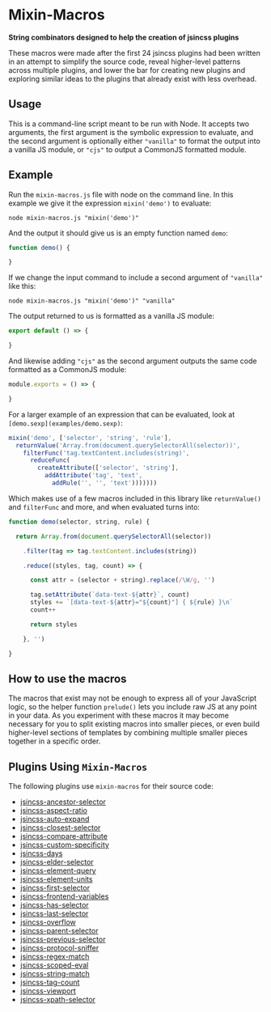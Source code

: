 # Mixin-Macros

**String combinators designed to help the creation of jsincss plugins**

These macros were made after the first 24 jsincss plugins had been written in an attempt to simplify the source code, reveal higher-level patterns across multiple plugins, and lower the bar for creating new plugins and exploring similar ideas to the plugins that already exist with less overhead.

## Usage

This is a command-line script meant to be run with Node. It accepts two arguments, the first argument is the symbolic expression to evaluate, and the second argument is optionally either `"vanilla"` to format the output into a vanilla JS module, or `"cjs"` to output a CommonJS formatted module.

## Example

Run the `mixin-macros.js` file with node on the command line. In this example we give it the expression `mixin('demo')` to evaluate:

```
node mixin-macros.js "mixin('demo')"
```

And the output it should give us is an empty function named `demo`:

```js
function demo() {

}
```

If we change the input command to include a second argument of `"vanilla"` like this:

```
node mixin-macros.js "mixin('demo')" "vanilla"
```

The output returned to us is formatted as a vanilla JS module:

```js
export default () => {

}
```

And likewise adding `"cjs"` as the second argument outputs the same code formatted as a CommonJS module:

```js
module.exports = () => {

}
```

For a larger example of an expression that can be evaluated, look at `[demo.sexp](examples/demo.sexp)`:

```js
mixin('demo', ['selector', 'string', 'rule'],
  returnValue('Array.from(document.querySelectorAll(selector))',
    filterFunc('tag.textContent.includes(string)',
      reduceFunc(
        createAttribute(['selector', 'string'],
          addAttribute('tag', 'text',
            addRule('', '', 'text')))))))
```

Which makes use of a few macros included in this library like `returnValue()` and `filterFunc` and more, and when evaluated turns into:

```js
function demo(selector, string, rule) {

  return Array.from(document.querySelectorAll(selector))

    .filter(tag => tag.textContent.includes(string))

    .reduce((styles, tag, count) => {

      const attr = (selector + string).replace(/\W/g, '')

      tag.setAttribute(`data-text-${attr}`, count)
      styles += `[data-text-${attr}="${count}"] { ${rule} }\n`
      count++

      return styles

    }, '')

}
```

## How to use the macros

The macros that exist may not be enough to express all of your JavaScript logic, so the helper function `prelude()` lets you include raw JS at any point in your data. As you experiment with these macros it may become necessary for you to split existing macros into smaller pieces, or even build higher-level sections of templates by combining multiple smaller pieces together in a specific order.

## Plugins Using `Mixin-Macros`

The following plugins use `mixin-macros` for their source code:

- [jsincss-ancestor-selector](https://github.com/tomhodgins/jsincss-ancestor-selector)
- [jsincss-aspect-ratio](https://github.com/tomhodgins/jsincss-aspect-ratio)
- [jsincss-auto-expand](https://github.com/tomhodgins/jsincss-auto-expand)
- [jsincss-closest-selector](https://github.com/tomhodgins/jsincss-closest-selector)
- [jsincss-compare-attribute](https://github.com/tomhodgins/jsincss-compare-attribute)
- [jsincss-custom-specificity](https://github.com/tomhodgins/jsincss-custom-specificity)
- [jsincss-days](https://github.com/tomhodgins/jsincss-days)
- [jsincss-elder-selector](https://github.com/tomhodgins/jsincss-elder-selector)
- [jsincss-element-query](https://github.com/tomhodgins/jsincss-element-query)
- [jsincss-element-units](https://github.com/tomhodgins/jsincss-element-units)
- [jsincss-first-selector](https://github.com/tomhodgins/jsincss-first-selector)
- [jsincss-frontend-variables](https://github.com/tomhodgins/jsincss-frontend-variables)
- [jsincss-has-selector](https://github.com/tomhodgins/jsincss-has-selector)
- [jsincss-last-selector](https://github.com/tomhodgins/jsincss-last-selector)
- [jsincss-overflow](https://github.com/tomhodgins/jsincss-overflow)
- [jsincss-parent-selector](https://github.com/tomhodgins/jsincss-parent-selector)
- [jsincss-previous-selector](https://github.com/tomhodgins/jsincss-previous-selector)
- [jsincss-protocol-sniffer](https://github.com/tomhodgins/jsincss-protocol-sniffer)
- [jsincss-regex-match](https://github.com/tomhodgins/jsincss-regex-match)
- [jsincss-scoped-eval](https://github.com/tomhodgins/jsincss-scoped-eval)
- [jsincss-string-match](https://github.com/tomhodgins/jsincss-string-match)
- [jsincss-tag-count](https://github.com/tomhodgins/jsincss-tag-count)
- [jsincss-viewport](https://github.com/tomhodgins/jsincss-viewport)
- [jsincss-xpath-selector](https://github.com/tomhodgins/jsincss-xpath-selector)